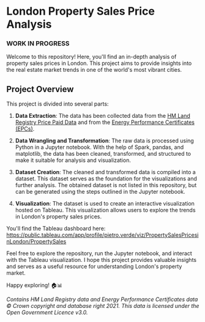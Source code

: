 # London Property Sales Price Analysis

### WORK IN PROGRESS

Welcome to this repository! Here, you'll find an in-depth analysis of property sales prices in London. This project aims to provide insights into the real estate market trends in one of the world's most vibrant cities.

## Project Overview

This project is divided into several parts:

1. **Data Extraction**: The data has been collected data from the [HM Land Registry Price Paid Data](https://www.gov.uk/government/statistical-data-sets/price-paid-data-downloads) and from the [Energy Performance Certificates (EPCs)](https://epc.opendatacommunities.org/).

2. **Data Wrangling and Transformation**: The raw data is processed using Python in a Jupyter notebook. With the help of Spark, pandas, and matplotlib, the data has been cleaned, transformed, and structured to make it suitable for analysis and visualization.

3. **Dataset Creation**: The cleaned and transformed data is compiled into a dataset. This dataset serves as the foundation for the visualizations and further analysis. The obtained dataset is not listed in this repository, but can be generated using the steps outlined in the Jupyter notebook.

4. **Visualization**: The dataset is used to create an interactive visualization hosted on Tableau. This visualization allows users to explore the trends in London's property sales prices.

You'll find the Tableau dashboard here: https://public.tableau.com/app/profile/pietro.verde/viz/PropertySalesPricesinLondon/PropertySales

Feel free to explore the repository, run the Jupyter notebook, and interact with the Tableau visualization. I hope this project provides valuable insights and serves as a useful resource for understanding London's property market.

Happy exploring! 🏠📊




*Contains HM Land Registry data and Energy Performance Certificates data © Crown copyright and database right 2021. This data is licensed under the Open Government Licence v3.0.*